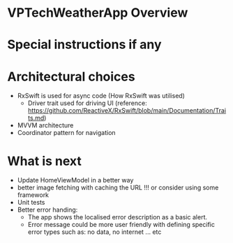 # VPTechWeatherApp Overview


# Special instructions if any


# Architectural choices
- RxSwift is used for async code (How RxSwift was utilised)
    - Driver trait used for driving UI (reference: https://github.com/ReactiveX/RxSwift/blob/main/Documentation/Traits.md)
- MVVM architecture
- Coordinator pattern for navigation

# What is next

- Update HomeViewModel in a better way
- better image fetching with caching the URL !!! or consider using some framework
- Unit tests
- Better error handing: 
    - The app shows the localised error description as a basic alert.
    - Error message could be more user friendly with defining specific error types such as:  no data, no internet ... etc 

